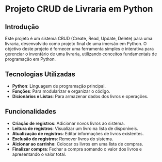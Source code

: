 # Projeto CRUD de Livraria em Python

## Introdução
Este projeto é um sistema CRUD (Create, Read, Update, Delete) para uma livraria, desenvolvido como projeto final de uma imersão em Python. O objetivo deste projeto é fornecer uma ferramenta simples e interativa para gerenciar o inventário de uma livraria, utilizando conceitos fundamentais de programação em Python.

## Tecnologias Utilizadas
- **Python**: Linguagem de programação principal.
- **Funções**: Para modularizar e organizar o código.
- **Dicionários e Listas**: Para armazenar dados dos livros e operações.

## Funcionalidades
- **Criação de registros**: Adicionar novos livros ao sistema.
- **Leitura de registros**: Visualizar um livro na lista de disponíveis.
- **Atualização de registros**: Editar informações de livros existentes.
- **Exclusão de registros**: Remover livros do sistema.
- **Aicionar ao carrinho**: Colocar os livros em uma lista de compras.
- **Finalizar compra**: Fechar a compra somando o valor dos livros e apresentando o valor total.
